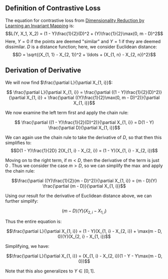 ## Definition of Contrastive Loss
The equation for contrastive loss from [Dimensionality Reduction by Learning an Invariant Mapping](https://yann.lecun.com/exdb/publis/pdf/hadsell-chopra-lecun-06.pdf) is:
$$L(Y, X_1, X_2) = (1 - Y)\frac{1}{2}(D)^2 + (Y)\frac{1}{2}\max(0, m - D)^2$$
Here, $Y = 0$ if the points are deemed "similar" and $Y = 1$ if they are deemed dissimilar. $D$ is a distance function; here, we consider Euclidean distance:
$$D = \sqrt{(X_{1, 1} - X_{2, 1})^2 + \ldots + (X_{1, n} - X_{2, n})^2}$$

## Derivation of Derivative
We will now find $\frac{\partial L}{\partial X_{1, i}}$:


$$ \frac{\partial L}{\partial X_{1, i}} = \frac{\partial ((1 - Y)\frac{1}{2}(D)^2)}{\partial X_{1, i}} + \frac{\partial ((Y)\frac{1}{2}\max(0, m - D)^2)}{\partial X_{1, i}}$$

We now examine the left term first and apply the chain rule:

$$ \frac{\partial ((1 - Y)\frac{1}{2}(D)^2)}{\partial X_{1, i}} = D(1 - Y) \frac{\partial D}{\partial X_{1, i}}$$

We can again use the chain rule to take the derivative of $D$, so that then this simplifies to:
$$D(1 - Y)\frac{1}{2D} 2(X_{1, i} - X_{2, i}) = (1 - Y)(X_{1, i} - X_{2, i})$$

Moving on to the right term, if $m < D$, then the derivative of the term is just $0$ . Thus we consider the case $m > D$, so we can simplify the $\max$ and apply the chain rule:

$$\frac{\partial ((Y)\frac{1}{2}(m - D)^2)}{\partial X_{1, i}} = (m - D)(Y) \frac{\partial (m - D)}{\partial X_{1, i}}$$

Using our result for the derivative of Euclidean distance above, we can further simplify:

$$(m - D)(Y)(X_{2, i} - X_{1, i})$$

Thus the entire equation is:

$$\frac{\partial L}{\partial X_{1, i}} = (1 - Y)(X_{1, i} - X_{2, i}) + \max(m - D, 0)(Y)(X_{2, i} - X_{1, i})$$

Simplifying, we have:


$$\frac{\partial L}{\partial X_{1, i}} = (X_{1, i} - X_{2, i})(1 - Y - Y\max(m - D, 0))$$

Note that this also generalizes to $Y \in [0, 1]$.